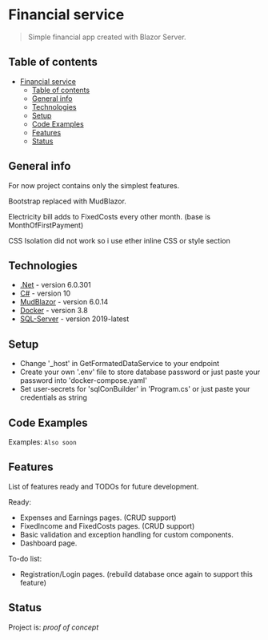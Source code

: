 # Financial service
> Simple financial app created with Blazor Server.

## Table of contents
- [Financial service](#financial-service)
  - [Table of contents](#table-of-contents)
  - [General info](#general-info)
  - [Technologies](#technologies)
  - [Setup](#setup)
  - [Code Examples](#code-examples)
  - [Features](#features)
  - [Status](#status)


## General info
For now project contains only the simplest features.

Bootstrap replaced with MudBlazor.

Electricity bill adds to FixedCosts every other month. (base is MonthOfFirstPayment)

CSS Isolation did not work so i use ether inline CSS or style section


## Technologies
* [.Net](https://dotnet.microsoft.com/en-us/download) - version 6.0.301
* [C#](https://dotnet.microsoft.com/en-us/download) - version 10
* [MudBlazor](https://mudblazor.com/getting-started/installation#manual-install-add-imports) -  version 6.0.14
* [Docker](https://www.docker.com/get-started/) - version 3.8
* [SQL-Server](https://docs.microsoft.com/en-us/sql/linux/sql-server-linux-docker-container-deployment?view=sql-server-ver16&pivots=cs1-bash) - version 2019-latest

## Setup
* Change '_host' in GetFormatedDataService to your endpoint
* Create your own '.env' file to store database password or just paste your password into 'docker-compose.yaml'
* Set user-secrets for 'sqlConBuilder' in 'Program.cs' or just paste your credentials as string

## Code Examples
Examples:
`Also soon`

## Features
List of features ready and TODOs for future development.

Ready:
* Expenses and Earnings pages. (CRUD support)
* FixedIncome and FixedCosts pages. (CRUD support)
* Basic validation and exception handling for custom components.
* Dashboard page.

To-do list:
* Registration/Login pages. (rebuild database once again to support this feature)



## Status
Project is: _proof of concept_

